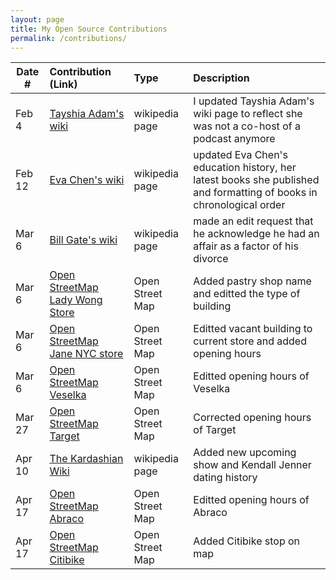 ```yaml
---
layout: page
title: My Open Source Contributions
permalink: /contributions/
---
```


<!--
Type of the contribution should be "Wikipedia edit", "OpenStreet Map feature", "Documentation", "Course website", "Blog",
"Browser Add-on", etc.

The description should include a brief summary of what you did.

The link should bring us to a public page that shows your contribution. 

Replace the first row with your own contribution. 

-->





| Date #       | Contribution (Link)  | Type  | Description |
|---|:---|:---|:---|
| Feb 4   | [Tayshia Adam's wiki](https://en.wikipedia.org/wiki/Tayshia_Adams#The_Bachelorette])    | wikipedia page    |   I updated Tayshia Adam's wiki page to reflect she was not a co-host of a podcast anymore    |
| Feb 12   | [Eva Chen's wiki](https://en.wikipedia.org/wiki/Eva_Chen_(editor))    | wikipedia page    |  updated Eva Chen's education history, her latest books she published and formatting of books in chronological order  |
| Mar 6   | [Bill Gate's wiki](https://en.wikipedia.org/wiki/Bill_Gates)   | wikipedia page    | made an edit request that he acknowledge he had an affair as a factor of his divorce   |
| Mar 6  | [Open StreetMap Lady Wong Store](https://www.openstreetmap.org/edit#map=19/40.72873/-73.98592)| Open Street Map | Added pastry shop name and editted the type of building|
| Mar 6  | [Open StreetMap Jane NYC store](https://www.openstreetmap.org/edit#map=19/40.72873/-73.98592)| Open Street Map | Editted vacant building to current store and added opening hours |
| Mar 6  | [Open StreetMap Veselka](https://www.openstreetmap.org/edit#map=19/40.72879/-73.98662)| Open Street Map | Editted opening hours of Veselka |
| Mar 27  | [Open StreetMap Target](https://www.openstreetmap.org/edit?editor=id#map=19/40.73038/-73.98089)| Open Street Map | Corrected opening hours of Target |
| Apr 10 | [The Kardashian Wiki](https://en.wikipedia.org/wiki/Kardashian_family) | wikipedia page | Added new upcoming show and Kendall Jenner dating history
| Apr 17 | [Open StreetMap Abraco](https://www.openstreetmap.org/changeset/119834452) | Open Street Map | Editted opening hours of Abraco |
| Apr 17 | [Open StreetMap Citibike](https://www.openstreetmap.org/changeset/119834537) | Open Street Map | Added Citibike stop on map |
